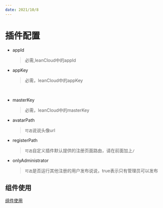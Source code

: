 ```yaml
---
date: 2021/10/8
---
```


# 插件配置

- appId

  > 必需,leanCloud中的appId

- appKey

  > 必需，leanCloud中的appKey

​      

- masterKey

  > 必需，leanCloud中的masterKey

- avatarPath

  > `可选`说说头像url

- registerPath

  > `可选`自定义插件默认提供的注册页面路由，请在前面加上`/`

- onlyAdministrator

  > `可选`是否运行其他注册的用户发布说说，true表示只有管理员可以发布



## 组件使用

[组件使用](./component.md)
